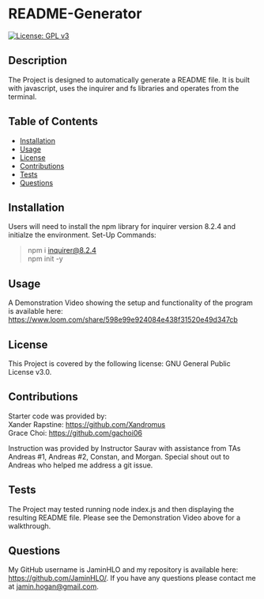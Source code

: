 # README-Generator

[![License: GPL v3](https://img.shields.io/badge/License-GPLv3-blue.svg)](https://www.gnu.org/licenses/gpl-3.0)

## Description
    
The Project is designed to automatically generate a README file. It is built with javascript, uses the inquirer and fs libraries and operates from the terminal. 
    
## Table of Contents

- [Installation](#installation)
- [Usage](#usage)
- [License](#license)
- [Contributions](#contributions)
- [Tests](#tests)
- [Questions](#questions)

## Installation

Users will need to install the npm library for inquirer version 8.2.4 and initialze the environment. 
Set-Up Commands:
>npm i inquirer@8.2.4 <br>
>npm init -y

## Usage

A Demonstration Video showing the setup and functionality of the program is available here: <https://www.loom.com/share/598e99e924084e438f31520e49d347cb> 

## License

This Project is covered by the following license: GNU General Public License v3.0.

## Contributions

Starter code was provided by: <br>
Xander Rapstine: https://github.com/Xandromus <br>
Grace Choi: https://github.com/gachoi06

Instruction was provided by Instructor Saurav with assistance from TAs Andreas #1, Andreas #2, Constan, and Morgan. Special shout out to Andreas who helped me address a git issue.

## Tests

The Project may tested running node index.js and then displaying the resulting README file. Please see the Demonstration Video above for a walkthrough.

## Questions

My GitHub username is JaminHLO and my repository is available here: <https://github.com/JaminHLO/>.
If you have any questions please contact me at <jamin.hogan@gmail.com>.
